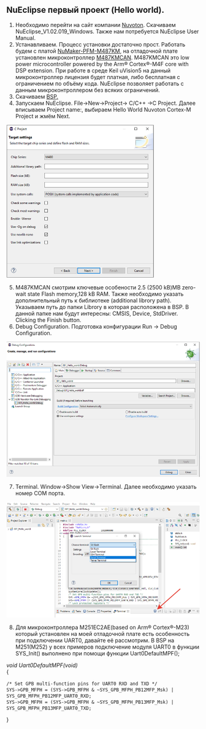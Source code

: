 ## NuEclipse первый проект (Hello world).  

1. Необходимо перейти на сайт компании [Nuvoton](https://www.nuvoton.com/tool-and-software/ide-and-compiler/). Скачиваем NuEclipse_V1.02.019_Windows. Также нам потребуется NuEclipse
User Manual.  
2. Устанавливаем. Процесс установки достаточно прост. Работать будем с платой [NuMaker-PFM-M487KM](https://www.nuvoton.com/board/numaker-pfm-m487km), на отладочной плате установлен микроконтроллер [M487KMCAN](https://www.nuvoton.com/products/microcontrollers/arm-cortex-m4-mcus/m487-ethernet-series/m487kmcan/). M487KMCAN это low power microcontroller powered by the Arm® Cortex®-M4F core with DSP extension. При работе в среде Keil uVision5 на данный микроконтроллер лицензия будет платная, либо бесплатная с ограничением по объёму кода. NuEclipse позволяет работать с данным микроконтроллером без всяких ограничений.  
3. Скачиваем [BSP.](https://github.com/OpenNuvoton/M480BSP)  
4. Запускаем NuEclipse. File->New->Project-> C/C++ ->C Project. Далее вписываем Project name:, выбираем Hello World Nuvoton Cortex-M Project и жмём Next.  

![alt-текст](https://github.com/PivnevNikolay/Nuvoton-Development-Tool/blob/master/photos/013.jpg "NuEclipse hello world")  

5. M487KMCAN смотрим ключевые особености 2.5 (2500 kB)MB zero-wait state Flash memory,128 kB RAM. Также необходимо указать дополнительный путь к библиотеке (additional librory path). Указываем путь до папки Librory в которая расположена в BSP. В данной папке нам будут интересны: CMSIS, Device, StdDriver. Clicking the Finish button.  
6. Debug Configuration. Подготовка конфигурации Run -> Debug Configuration.  

![alt-текст](https://github.com/PivnevNikolay/Nuvoton-Development-Tool/blob/master/photos/014.jpg "NuEclipse hello world")

7. Terminal. Window->Show View->Terminal. Далее необходимо указать номер COM порта.  

![alt-текст](https://github.com/PivnevNikolay/Nuvoton-Development-Tool/blob/master/photos/015.jpg "NuEclipse hello world")  

8. Для микроконтроллера  M251EC2AE(based on Arm® Cortex®-M23) который установлен на моей отладочной плате есть особенность при подключении UART0, давайте её рассмотрим. В BSP на М251(М252) у всех примеров подключение модуля UART0 в функции SYS_Init() выполнено при помощи функции Uart0DefaultMPF();  

*void Uart0DefaultMPF(void)*  
{

    /* Set GPB multi-function pins for UART0 RXD and TXD */
    SYS->GPB_MFPH = (SYS->GPB_MFPH & ~SYS_GPB_MFPH_PB12MFP_Msk) | SYS_GPB_MFPH_PB12MFP_UART0_RXD;
    SYS->GPB_MFPH = (SYS->GPB_MFPH & ~SYS_GPB_MFPH_PB13MFP_Msk) | SYS_GPB_MFPH_PB13MFP_UART0_TXD;

}

